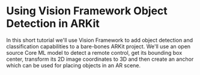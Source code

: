 # Using Vision Framework Object Detection in ARKit

In this short tutorial we'll use Vision Framework to add object detection and classification capabilities to a bare-bones ARKit project. We'll use an open source Core ML model to detect a remote control, get its bounding box center, transform its 2D image coordinates to 3D and then create an anchor which can be used for placing objects in an AR scene.
